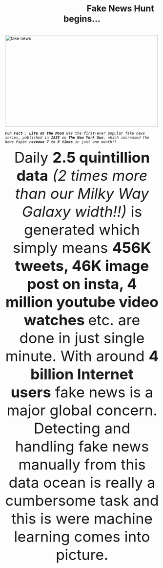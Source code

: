 <center><p><h1><b>&emsp;&emsp;&emsp;&emsp;&emsp;&emsp;&emsp;&emsp;&emsp;Fake News Hunt begins...</b></h1></p></center>
<p>&emsp;&emsp;&emsp;&emsp;&emsp;&emsp;&emsp;&emsp;&emsp;&emsp;&emsp;&emsp;&emsp;<img src="https://www.thestatesman.com/wp-content/uploads/2018/09/Fake-news-QT.jpg" alt="fake news" width="500" height="300"></p>
<p><em><code><strong>Fun Fact</strong> : <strong>Life on the Moon</strong> was the first-ever popular fake news series, published in<strong> 1835</strong> on <strong>The New York Sun</strong>, which increased the News Paper<strong> revenue 7 to 8 times</strong> in just one month!!</code></em></p></code>

<center>
<font size="18">  Daily&nbsp;<strong>2.5 quintillion data</strong>&nbsp;<em>(2 times more than our Milky Way Galaxy width!!)</em>&nbsp;is generated which simply means&nbsp;<strong>456K tweets, 46K image post on insta, 4 million youtube video watches&nbsp;</strong>etc. are done in just&nbsp;single minute. With around&nbsp;<strong>4 billion Internet users</strong>&nbsp;fake news is a major global concern. Detecting and handling fake news manually from this data ocean is really a cumbersome task and this is were machine learning comes into picture.</font>  
</center>




